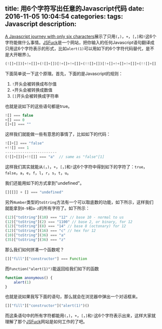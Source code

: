 title: 用6个字符写出任意的Javascript代码
date: 2016-11-05 10:04:54
categories:
tags: Javascript
description:
---
[A Javascript journey with only six characters](http://jazcash.com/a-javascript-journey-with-only-six-characters/)展示了只用`(`，`)`，`+`，`[`，`]`和`!`这6个字符能做什么事情。[JSFuck](http://www.jsfuck.com/)是一个网站，把你输入的任何Javascript语句翻译成只用这6个字符表示的形式，比如`alert(1)`可以用如下的6个字符代码替代，是不是大开眼界:)。

```javascript
(![]+[])[+!+[]]+(![]+[])[!+[]+!+[]]+(!![]+[])[!+[]+!+[]+!+[]]+(!![]+[])[+!+[]]+(!![]+[])[+[]]+(![]+[][(![]+[])[+[]]+([![]]+[][[]])[+!+[]+[+[]]]+(![]+[])[!+[]+!+[]]+(!![]+[])[+[]]+(!![]+[])[!+[]+!+[]+!+[]]+(!![]+[])[+!+[]]])[!+[]+!+[]+[+[]]]+[+!+[]]+(!![]+[][(![]+[])[+[]]+([![]]+[][[]])[+!+[]+[+[]]]+(![]+[])[!+[]+!+[]]+(!![]+[])[+[]]+(!![]+[])[!+[]+!+[]+!+[]]+(!![]+[])[+!+[]]])[!+[]+!+[]+[+[]]]
```

下面简单说一下这个原理。首先，下面的是Javascript的规则：
1. `!`开头会被转换成布尔值
1. `+`开头会被转换成数值
1. `[]`开头会被转换成字符串

也就是说如下的这些语句都是true。

```javascript
![] === false
+[] === 0
[]+[] === ""
```

这样我们就能做一些有意思的事情了，比如如下的代码：

```javascript
![]+[] === "false"
+!![] === 1
------------------------
(![]+[])[+!![]] === "a"  // same as "false"[1]
```

这样我们其实就能从`(`，`)`，`+`，`[`，`]`和`!`这6个字符中得到如下的字符了：`true`，`false`，`a`，`e`，`f`，`l`，`r`，`s`，`t`，`u`。

我们还能用如下的方式拿到"undefined"。

```javascript
[][[]] + [] === "undefined"
```

另外`Number`类型的`toString`方法有一个可以取底数的功能，如下所示，这样我们就能拿到`0-9`和`a-z`的所有字符了。如下所示：

```javascript
(12)["toString"](10) === "12" // base 10 - normal to us
(12)["toString"](2) === "1100" // base 2, or binary, for 12
(12)["toString"](8) === "14" // base 8 (octonary) for 12
(12)["toString"](16) === "c" // hex for 12
(10)["toString"](36) === "a"
(35)["toString"](36) === "z"
```

那么我们如何拼凑一个函数呢？
```javascript
[]["fill"]["constructor"] === Function
```

而`Function("alert(1)")`能返回给我们如下的函数
```javascript
function anonymous() {
    alert(1)
}
```

也就是说如果我写下面的语句，那么就会在浏览器中弹出一个对话框来。
```javascript
[]["fill"]["constructor"]("alert(1)")()
```

而这条语句中的所有字符都能用`(`，`)`，`+`，`[`，`]`和`!`这6个字符表示出来，这样大家就理解了那个[JSFuck](http://www.jsfuck.com/)网站是如何工作的了吧。